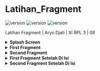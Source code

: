 # Latihan_Fragment

![version](https://img.shields.io/badge/By-Aryo%20Djati-9cf)
![version](https://img.shields.io/badge/Kelas-XI%20RPL%203-brightgreen)
![version](https://img.shields.io/badge/No-08-informational)

Latihan Fragment | Aryo Djati | XI RPL 3 | 08

<details>
  <summary><b>Splash Screen</summary>

![image](https://github.com/Aryodjat1/Latihan_Fragment/blob/master/Screenshoot/SplashScreen.png)

</details>
 
<details>
  <summary><b>First Fragment</summary>

![image](https://github.com/Aryodjat1/Latihan_Fragment/blob/master/Screenshoot/Latihan_First.png)

</details>

<details>
  <summary><b>Second Fragment</summary>

![image](https://github.com/Aryodjat1/Latihan_Fragment/blob/master/Screenshoot/Latihan_Second.png)

</details>
    
<details>
  <summary><b>First Fragment Setelah Di Isi</summary>

![image](https://github.com/Aryodjat1/Latihan_Fragment/blob/master/Screenshoot/Latihan_After_First.png)

</details>
      
<details>
  <summary><b>Second Fragment Setelah Di Isi</summary>

![image](https://github.com/Aryodjat1/Latihan_Fragment/blob/master/Screenshoot/Latihan_After_Second.png)

</details>
